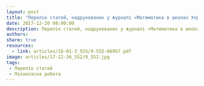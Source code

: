 ```yaml
---
layout: post
title: "Перелік статей, надрукованих у журналі «Математика в школах України. Позакласна робота» 2017 року"
date: 2017-12-20 08:00:00
description: Перелік статей, надрукованих у журналі «Математика в школах України. Позакласна робота» 2017 року
authors:
share: true
resources:
  - link: articles/18-01-3_555/9-555-66957.pdf
image: articles/17-12-36_552/9_552.jpg
tags:
 - Перелік статей
 - Позакласна робота
---
```

